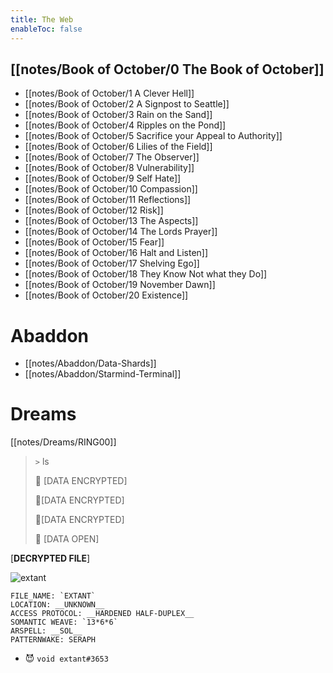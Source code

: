 ```yaml
---
title: The Web
enableToc: false
---
```


## [[notes/Book of October/0 The Book of October]]

- [[notes/Book of October/1 A Clever Hell]]
- [[notes/Book of October/2 A Signpost to Seattle]]
- [[notes/Book of October/3 Rain on the Sand]]
- [[notes/Book of October/4 Ripples on the Pond]]
- [[notes/Book of October/5 Sacrifice your Appeal to Authority]]
- [[notes/Book of October/6 Lilies of the Field]]
- [[notes/Book of October/7 The Observer]]
- [[notes/Book of October/8 Vulnerability]]
- [[notes/Book of October/9 Self Hate]]
- [[notes/Book of October/10 Compassion]]
- [[notes/Book of October/11 Reflections]]
- [[notes/Book of October/12 Risk]]
- [[notes/Book of October/13 The Aspects]]
- [[notes/Book of October/14 The Lords Prayer]]
- [[notes/Book of October/15 Fear]]
- [[notes/Book of October/16 Halt and Listen]]
- [[notes/Book of October/17 Shelving Ego]]
- [[notes/Book of October/18 They Know Not what they Do]]
- [[notes/Book of October/19 November Dawn]]
- [[notes/Book of October/20 Existence]]

# Abaddon
- [[notes/Abaddon/Data-Shards]]
- [[notes/Abaddon/Starmind-Terminal]]

# Dreams
[[notes/Dreams/RING00]]

> `>` ls
> 
> 📁 [DATA ENCRYPTED] 
>
> 📁[DATA ENCRYPTED] 
>
> 📁[DATA ENCRYPTED] 
>
> 📁 [DATA OPEN]

[__DECRYPTED FILE__]

![extant](/content/images/extant.png)

```
FILE_NAME: `EXTANT`
LOCATION: __UNKNOWN__
ACCESS PROTOCOL: __HARDENED HALF-DUPLEX__
SOMANTIC WEAVE: `13*6*6`
ARSPELL: __SOL__
PATTERNWAKE: SERAPH
```

- 😈 `void extant#3653`

